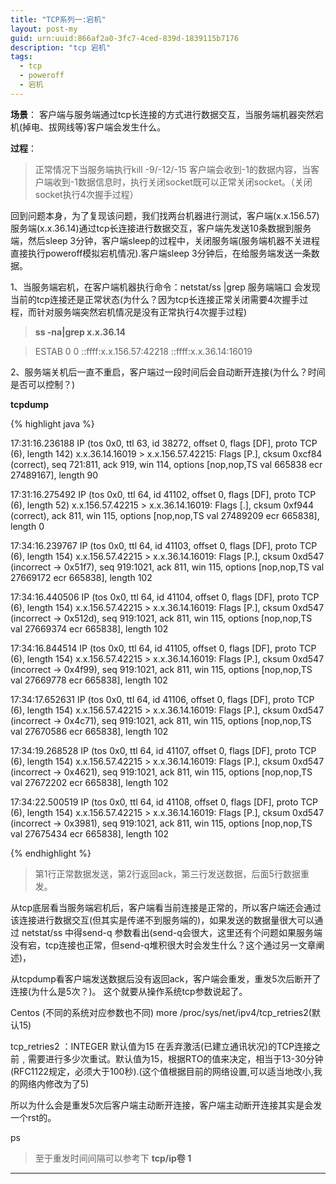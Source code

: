 ```yaml
---
title: "TCP系列一:宕机"
layout: post-my
guid: urn:uuid:866af2a0-3fc7-4ced-839d-1839115b7176
description: "tcp 宕机"
tags:
  - tcp
  - poweroff
  - 宕机
---
```



**场景**：
客户端与服务端通过tcp长连接的方式进行数据交互，当服务端机器突然宕机(掉电、拔网线等)客户端会发生什么。

**过程**：
> 正常情况下当服务端执行kill -9/-12/-15 客户端会收到-1的数据内容，当客户端收到-1数据信息时，执行关闭socket既可以正常关闭socket。（关闭socket执行4次握手过程）

回到问题本身，为了复现该问题，我们找两台机器进行测试，客户端(x.x.156.57)服务端(x.x.36.14)通过tcp长连接进行数据交互，客户端先发送10条数据到服务端，然后sleep 3分钟，客户端sleep的过程中，关闭服务端(服务端机器不关进程直接执行poweroff模拟宕机情况).客户端sleep 3分钟后，在给服务端发送一条数据。

1、当服务端宕机，在客户端机器执行命令：netstat/ss |grep 服务端端口
会发现当前的tcp连接还是正常状态(为什么？因为tcp长连接正常关闭需要4次握手过程，而针对服务端突然宕机情况是没有正常执行4次握手过程)

> **ss -na|grep x.x.36.14**

> ESTAB      0      0       ::ffff:x.x.156.57:42218   ::ffff:x.x.36.14:16019 

2、服务端关机后一直不重启，客户端过一段时间后会自动断开连接(为什么？时间是否可以控制？)


**tcpdump**

{% highlight java %}

17:31:16.236188 IP (tos 0x0, ttl 63, id 38272, offset 0, flags [DF], proto TCP (6), length 142)
x.x.36.14.16019 > x.x.156.57.42215: Flags [P.], cksum 0xcf84 (correct), seq 721:811, ack 919, win 114, options [nop,nop,TS val 665838 ecr 27489167], length 90

17:31:16.275492 IP (tos 0x0, ttl 64, id 41102, offset 0, flags [DF], proto TCP (6), length 52)
x.x.156.57.42215 > x.x.36.14.16019: Flags [.], cksum 0xf944 (correct), ack 811, win 115, options [nop,nop,TS val 27489209 ecr 665838], length 0

17:34:16.239767 IP (tos 0x0, ttl 64, id 41103, offset 0, flags [DF], proto TCP (6), length 154)
x.x.156.57.42215 > x.x.36.14.16019: Flags [P.], cksum 0xd547 (incorrect -> 0x51f7), seq 919:1021, ack 811, win 115, options [nop,nop,TS val 27669172 ecr 665838], length 102

17:34:16.440506 IP (tos 0x0, ttl 64, id 41104, offset 0, flags [DF], proto TCP (6), length 154)
x.x.156.57.42215 > x.x.36.14.16019: Flags [P.], cksum 0xd547 (incorrect -> 0x512d), seq 919:1021, ack 811, win 115, options [nop,nop,TS val 27669374 ecr 665838], length 102

17:34:16.844514 IP (tos 0x0, ttl 64, id 41105, offset 0, flags [DF], proto TCP (6), length 154)
x.x.156.57.42215 > x.x.36.14.16019: Flags [P.], cksum 0xd547 (incorrect -> 0x4f99), seq 919:1021, ack 811, win 115, options [nop,nop,TS val 27669778 ecr 665838], length 102

17:34:17.652631 IP (tos 0x0, ttl 64, id 41106, offset 0, flags [DF], proto TCP (6), length 154)
    x.x.156.57.42215 > x.x.36.14.16019: Flags [P.], cksum 0xd547 (incorrect -> 0x4c71), seq 919:1021, ack 811, win 115, options [nop,nop,TS val 27670586 ecr 665838], length 102

17:34:19.268528 IP (tos 0x0, ttl 64, id 41107, offset 0, flags [DF], proto TCP (6), length 154)
    x.x.156.57.42215 > x.x.36.14.16019: Flags [P.], cksum 0xd547 (incorrect -> 0x4621), seq 919:1021, ack 811, win 115, options [nop,nop,TS val 27672202 ecr 665838], length 102

17:34:22.500519 IP (tos 0x0, ttl 64, id 41108, offset 0, flags [DF], proto TCP (6), length 154)
x.x.156.57.42215 > x.x.36.14.16019: Flags [P.], cksum 0xd547 (incorrect -> 0x3981), seq 919:1021, ack 811, win 115, options [nop,nop,TS val 27675434 ecr 665838], length 102

{% endhighlight %}

> 第1行正常数据发送，第2行返回ack，第三行发送数据，后面5行数据重发。

从tcp底层看当服务端宕机后，客户端看当前连接是正常的，所以客户端还会通过该连接进行数据交互(但其实是传递不到服务端的)，如果发送的数据量很大可以通过
netstat/ss 中得send-q 参数看出(send-q会很大，这里还有个问题如果服务端没有宕，tcp连接也正常，但send-q堆积很大时会发生什么？这个通过另一文章阐述)，

从tcpdump看客户端发送数据后没有返回ack，客户端会重发，重发5次后断开了连接(为什么是5次？)。
这个就要从操作系统tcp参数说起了。

Centos (不同的系统对应参数也不同)
more /proc/sys/net/ipv4/tcp_retries2(默认15) 

tcp_retries2 ：INTEGER
默认值为15
在丢弃激活(已建立通讯状况)的TCP连接之前﹐需要进行多少次重试。默认值为15，根据RTO的值来决定，相当于13-30分钟(RFC1122规定，必须大于100秒).(这个值根据目前的网络设置,可以适当地改小,我的网络内修改为了5)


所以为什么会是重发5次后客户端主动断开连接，客户端主动断开连接其实是会发一个rst的。


ps 

> 至于重发时间间隔可以参考下 **tcp/ip卷 1**



---


